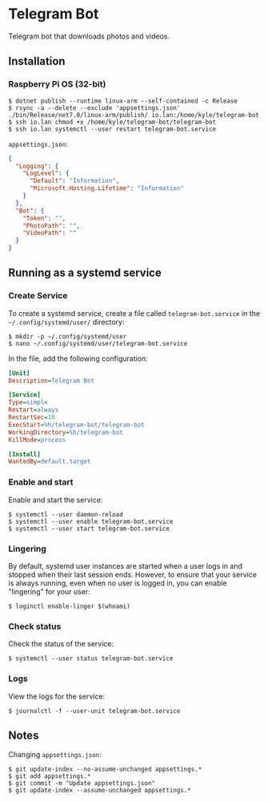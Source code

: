 # Telegram Bot

Telegram bot that downloads photos and videos.

## Installation

### Raspberry Pi OS (32-bit)

```console
$ dotnet publish --runtime linux-arm --self-contained -c Release
$ rsync -a --delete --exclude 'appsettings.json' ./bin/Release/net7.0/linux-arm/publish/ io.lan:/home/kyle/telegram-bot
$ ssh io.lan chmod +x /home/kyle/telegram-bot/telegram-bot
$ ssh io.lan systemctl --user restart telegram-bot.service
```

`appsettings.json`:

```json
{
  "Logging": {
    "LogLevel": {
      "Default": "Information",
      "Microsoft.Hosting.Lifetime": "Information"
    }
  },
  "Bot": {
    "Token": "",
    "PhotoPath": "",
    "VideoPath": ""
  }
}
```

## Running as a systemd service

### Create Service

To create a systemd service, create a file called `telegram-bot.service` in the `~/.config/systemd/user/` directory:

```console
$ mkdir -p ~/.config/systemd/user
$ nano ~/.config/systemd/user/telegram-bot.service
```

In the file, add the following configuration:

```ini
[Unit]
Description=Telegram Bot

[Service]
Type=simple
Restart=always
RestartSec=10
ExecStart=%h/telegram-bot/telegram-bot
WorkingDirectory=%h/telegram-bot
KillMode=process

[Install]
WantedBy=default.target
```

### Enable and start

Enable and start the service:

```console
$ systemctl --user daemon-reload
$ systemctl --user enable telegram-bot.service
$ systemctl --user start telegram-bot.service
```

### Lingering

By default, systemd user instances are started when a user logs in and stopped when their last session ends. However, to ensure that your service is always running, even when no user is logged in, you can enable "lingering" for your user:

```console
$ loginctl enable-linger $(whoami)
```

### Check status

Check the status of the service:

```console
$ systemctl --user status telegram-bot.service
```

### Logs

View the logs for the service:

```console
$ journalctl -f --user-unit telegram-bot.service
```

## Notes

Changing `appsettings.json`:

```console
$ git update-index --no-assume-unchanged appsettings.*
$ git add appsettings.*
$ git commit -m "Update appsettings.json"
$ git update-index --assume-unchanged appsettings.*
```